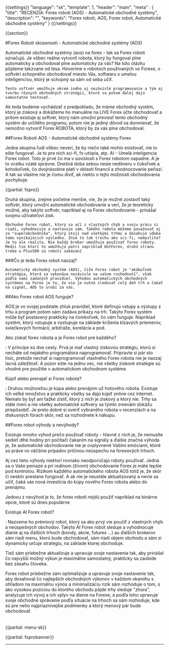 {{settings}}
  "language": "sk",
  "template": 1,
  "header": "main",
  "meta" : {
    "title": "RECENZIA: Forex roboti (AOS) - Automatické obchodné systémy",
    "description": "",
    "keywords": "Forex roboti, AOS, Forex robot, Automatické obchodné systémy"
  }
{{/settings}}

<div class="row">
<div class="col-md-9" role="main" markdown="1">

{{section}}

#Forex Roboti skúsenosti - Automatické obchodné systémy (AOS)


Automatické obchodné systémy (aos) na forex - tak sa Forex roboti označujú. Je vôbec reálne vytvoriť robota, ktorý by fungoval plne automaticky a obchodoval plne automaticky za vás? Na túto otázku pôjdeme takzvane od lesa. Hovoríme o robotoch používaných vo Forexe, o softvéri schopného obchodovať miesto Vás, softwaru s umelou inteligenciou, ktorý je schopný sa sám od seba učiť.     

    Tento softvér umožňuje okrem iného aj nezávislé programovanie a tým aj tvorbu rôznych obchodných stratégií, ktoré sa potom ďalej dajú samostatne testovať.

Ak teda budeme vychádzať z predpokladu, že máme obchodný systém, ktorý je ziskový a dokážeme ho manuálne na LIVE Forex účte obchodovať a pritom existuje aj softvér, ktorý nám umožní previesť tento obchodný systém do určitého programu, potom nie je jediný dôvod sa domnievať, že nemožno vytvoriť Forex ROBOTA, ktorý by za vás plne obchodoval.

##Forex Roboti AOS - Automatické obchodné systémy Forex

Jedna skupina ľudí vôbec neverí, že by niečo také mohlo existovať, nie to ešte fungovať. Je to pre nich sci-fi, fx-utópia, atp. AI - Umelá inteligencia Forex robot. Toto je prvé čo ma v súvislosti s Forex robotom napadne. A je to vcelku vzaté správne. Dnešná doba sebou nesie nedôveru v čokoľvek a kohokoľvek, čo dvojnásobne platí v oblasti financií a zhodnocovanie peňazí. A tak sa vlastne nie je čomu diviť, ak niekto o tejto možnosti obchodovania pochybuje.

{{partial: fxpro}}

Druhá skupina, zrejme početne menšie, vie, že je možné zostaviť taký softvér, ktorý umožní automatické obchodovanie a verí, že je teoreticky možné, aby takýto softvér, napríklad aj na Forex obchodovanie - prinášal svojmu užívateľovi zisk.
 
    Obchodné Forex robot, ktorý sa učí z vlastných chýb a svoju prácu si riadi, vyhodnocuje a nastavuje sám. Takého robota môžeme považovať aj za "superobchodníka", ktorý stojí nad všetkými trhmi a dosahuje vďaka tomu vynikajúcich výsledku. Znie to tak trochu ako sci-fi, nemyslíte? Je to ale realita. Nie každý broker umožňuje používať forex roboty. Medzi tie ktorí to umožňujú patrí napríklad HotForex, druhú stranu treba u Plus500 sú roboti zakázaní
 
###Čo je teda Forex robot naozaj?

    Automatický obchodný systém (AOS), čiže Forex robot je "akákoľvek stratégia, ktorá sa vykonáva nezávisle na vašom rozhodnutí", však podľa vami zadaných pravidiel. Výhodou automatických obchodných systémov na Forex je to, že nie je nutné sledovať celý deň trh a čakať na signál, AOS to urobí za vás.

##Ako Forex robot AOS funguje?

AOS je vo svojej podstate zhluk pravidiel, ktoré definujú vstupy a výstupy z trhu a program potom sám zadáva príkazy na trh. Takýto Forex systém môže byť postavený prakticky na čomkoľvek, čo vám funguje. Napríklad systém, ktorý vstupuje a vystupuje na základe kríženia kĺzavých priemerov, sviečkových formácií, arbitráže, korelácia a pod.



Ako získať forex robota a je Forex robot pre každého?

:    V princípe sú dve cesty. Prvá je mať vlastný ziskovou stratégiu, ktorú si necháte od nejakého programátora naprogramovať. Pripravte si pár sto tisíc, pretože nechať si naprogramovať vlastného Forex robota nie je naozaj lacná záležitosť. A pozor ešte na jednu vec, nie všetky ziskové stratégie sú vhodné pre použitie v automatickom obchodnom systéme.
 
Kúpiť alebo prenajať si Forex robota?

:    Druhou možnosťou je kúpa alebo prenájom už hotového robota. Existuje ich veľké množstvo a prakticky všetky sa dajú kúpiť online cez internet. Nemalo by byť ani ťažké zistiť, ktorý z nich je ziskový a ktorý nie. Trhy sa stále mení a nie všetky automatické softvéry sa týmto zmenám dokážu prispôsobiť. Je preto dobré si overiť vybraného robota v recenziách a na diskusných fórach skôr, než sa rozhodnete k nákupu.
 

##Forex robot výhody a nevýhody?

Existuje mnoho výhod prečo používať roboty - hlavné z nich je, že nemusíte sedieť dlhé hodiny pri počítači čakaním na signály a ďalšie značná výhoda je, že automatické obchodovanie nie je ovplyvnené Vašimi emóciami, ktoré sú práve vo väčšine prípadov príčinou neúspechu na forexových trhoch.
 
Aj cez tieto výhody niektorí rovnako neodporúčajú roboty používať. Jedná sa o Vaše peniaze a pri reálnom (živom) obchodovanie Forex je máte lepšie pod kontrolou. Rizikom každého automatického robota AOS totiž je, že skôr či neskôr prestane fungovať. A ak nie je neustále aktualizovaný a nevie sa učiť, čaká vás nová investícia do kúpy nového Forex robota alebo do prenájmu.
 
Jednou z nevýhod je to, že forex roboti nejdú použiť napríklad na binárne opcie, ktoré sú dnes populárne
 

Existuje AI Forex robot?

:    Nazveme ho prémiový robot, ktorý sa ako prvý vie poučiť z vlastných chýb a neúspešných obchodov. Takýto AI Forex robot sleduje a vyhodnocuje dianie aj na ďalších trhoch (bondy, akcie, futures ...) au ďalších brokerov sám riadi menu, ktorú bude obchodovať, sám riadi objem obchodu a sám si dynamicky určuje stratégiu, na základe ktorej obchoduje.

Tiež sám priebežne aktualizuje a upravuje svoje nastavenia tak, aby prinášal čo najvyšší možný výkon je maximálne samostatný, prakticky sa zaobíde bez zásahu človeka.
 
Forex robot priebežne sám optimalizuje a upravuje svoje nastavenie tak, aby dosahoval čo najlepších obchodných výkonov v každom okamihu s ohľadom na maximálnu výnos a minimalizáciu rizík sám rozhoduje o tom, s ako vysokou pozíciou do ktorého obchodu pôjde trhy sleduje "zhora", analyzuje ich vývoj a ich vplyv na dianie na Forexe, a podľa toho upravuje svoje obchodné správanie podľa situácie na trhoch sa sám rozhoduje, kde sú pre neho najpriaznivejšie podmienky a ktorý menový pár bude obchodovať.


</div>
<div class="col-md-3" markdown="1">
<div class="well" markdown="1" style="margin-top: 2.5em">

{{partial: menu-sk}}

</div>

{{partial: fxprobanner}}

<div class="container-fluid" markdown="1">

- - -


</div>
</div>
</div>